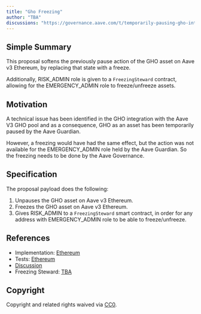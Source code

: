 ```yaml
---
title: "Gho Freezing"
author: "TBA"
discussions: "https://governance.aave.com/t/temporarily-pausing-gho-integration-in-aave/14626"
---
```


## Simple Summary
This proposal softens the previously pause action of the GHO asset on Aave v3 Ethereum, by replacing that state with a freeze.

Additionally, RISK_ADMIN role is given to a `FreezingSteward` contract, allowing for the EMERGENCY_ADMIN role to freeze/unfreeze assets.

## Motivation

A technical issue has been identified in the GHO integration with the Aave V3 GHO pool and as a consequence, GHO as an asset has been temporarily paused by the Aave Guardian.

However, a freezing would have had the same effect, but the action was not available for the EMERGENCY_ADMIN role held by the Aave Guardian. So the freezing needs to be done by the Aave Governance.

## Specification

The proposal payload does the following:
1. Unpauses the GHO asset on Aave v3 Ethereum.
2. Freezes the GHO asset on Aave v3 Ethereum.
3. Gives RISK_ADMIN to a `FreezingSteward` smart contract, in order for any address with EMERGENCY_ADMIN role to be able to freeze/unfreeze.

## References

- Implementation: [Ethereum](https://github.com/bgd-labs/aave-proposals/blob/main/src/20230825_AaveV3_Eth_GhoFreezing/AaveV3_Ethereum_GhoFreezing_20230825.sol)
- Tests: [Ethereum](https://github.com/bgd-labs/aave-proposals/blob/main/src/20230825_AaveV3_Eth_GhoFreezing/AaveV3_Ethereum_GhoFreezing_20230825.t.sol)
- [Discussion](https://governance.aave.com/t/temporarily-pausing-gho-integration-in-aave/14626)
- Freezing Steward: [TBA](TBA)

## Copyright

Copyright and related rights waived via [CC0](https://creativecommons.org/publicdomain/zero/1.0/).
